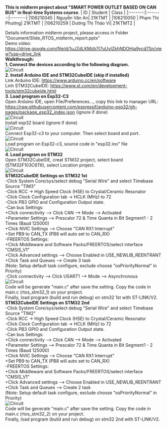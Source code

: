 **This is midterm project about "SMART POWER OUTLET BASED ON CAN BUS" in Real-time Systems course**. 
| ID   | Student    | Class    |
|:-------:|:-------:|--------|
|106210045      | Nguyễn Văn An| 21KTMT       |
|106210050      | Phạm Thị Phương| 21KTMT       |
|106210259      | Dương Thị Thảo Vi| 21KTMT2       |

Details information midterm project, please access in Folder "Document/Slide_RTOS_midterm_report.pptx"  
Demo video: https://drive.google.com/file/d/1uJZdLKMzb7t7uUvIZkhNDOHja9ycd7Sn/view?usp=drive_link  
**Walkthrough:**  
**1. Connect the devices according to the following diagram.**  
![Circuit](Document/circuit.png)  
**2. Install Arduino IDE and STM32CubeIDE (skip if installed)**  
Link Arduino IDE: https://www.arduino.cc/en/software  
Linh STM32CubeIDE: https://www.st.com/en/development-tools/stm32cubeide.html  
**3. Load program on Esp32-C3**  
Open Arduino IDE, open File/Preferences..., copy this link to manager URL: https://raw.githubusercontent.com/espressif/arduino-esp32/gh-pages/package_esp32_index.json (ignore if done)  
![Circuit](img_source/arduino1.png)  
Install esp32 board (ignore if done)  
![Circuit](img_source/arduino2.png)  
Connect Esp32-c3 to your computer. Then select board and port.  
![Circuit](img_source/arduino3.png)  
Load program on Esp32-c3, source code in "esp32.ino" file  
![Circuit](img_source/arduino4.png)  
**4. Load program on STM32**  
Open STM32CubeIDE, creat STM32 project, select board (STM32F103C6T6), select Location project.  
![Circuit](img_source/stm1.png)  
**STM32CubeIDE Settings on STM32 1st**  
-Click System Core/sys/select debug "Serial Wire" and select Timebase Source "TIM3"  
-Click RCC → High Speed Clock (HSE) to Crystal/Ceramic Resonator  
-Click Clock Configuration tab → HCLK (MHz) to 72  
-Click PB3 GPIO and Configuration Output state.  
-Can bus Settings:  
+Click connectivity --> Click CAN --> Mode --> Activated  
+Parameter Settings --> Prescalor 72 & Time Quanta in Bit Segment1 - 2 Times (Baud 125000)  
+Click NVIC Settings --> Choose "CAN RX1 Interrupt"  
+Set PB9 to CAN_TX (PB8 will auto set to CAN_RX)  
-FREERTOS Settings:  
+Click Middleware and Software Packs/FREERTOS/select interface "CMSIS_V1"  
+Click Advanced settings --> Choose Enabled in USE_NEWLIB_REENTRANT   
+Click Task and Queues --> Create 3 task  
(Note: Setup default task configure, exclude choose "osPriorityNormal" in Priority)  
-Click connectivity --> Click USART1 --> Mode --> Asynchronous  
![Circuit](img_source/stm2.png)  
Code will be generate "main.c" after save the setting. Copy the code in main.c (rtos_stm32_1) on your project.  
Finally, load program (build and run debug) on stm32 1st with ST-LINK/V2.
**STM32CubeIDE Settings on STM32 2nd**  
-Click System Core/sys/select debug "Serial Wire" and select Timebase Source "TIM2"  
-Click RCC → High Speed Clock (HSE) to Crystal/Ceramic Resonator  
-Click Clock Configuration tab → HCLK (MHz) to 72  
-Click PB3 GPIO and Configuration Output state.  
-Can bus Settings:  
+Click connectivity --> Click CAN --> Mode --> Activated  
+Parameter Settings --> Prescalor 72 & Time Quanta in Bit Segment1 - 2 Times (Baud 125000)  
+Click NVIC Settings --> Choose "CAN RX1 Interrupt"  
+Set PB9 to CAN_TX (PB8 will auto set to CAN_RX)  
-FREERTOS Settings:  
+Click Middleware and Software Packs/FREERTOS/select interface "CMSIS_V1"  
+Click Advanced settings --> Choose Enabled in USE_NEWLIB_REENTRANT   
+Click Task and Queues --> Create 2 task  
(Note: Setup default task configure, exclude choose "osPriorityNormal" in Priority)  
![Circuit](img_source/stm3.png)  
Code will be generate "main.c" after save the setting. Copy the code in main.c (rtos_stm32_2) on your project.  
Finally, load program (build and run debug) on stm32 2nd with ST-LINK/V2.

